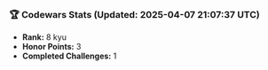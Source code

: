 ### 🏆 Codewars Stats (Updated: 2025-04-07 21:07:37 UTC)

- **Rank:** 8 kyu
- **Honor Points:** 3
- **Completed Challenges:** 1
